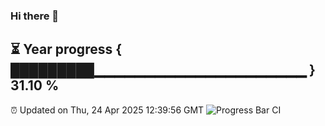 ### Hi there 👋
⏳ Year progress { █████████▁▁▁▁▁▁▁▁▁▁▁▁▁▁▁▁▁▁▁▁▁ } 31.10 %
---
⏰ Updated on Thu, 24 Apr 2025 12:39:56 GMT
![Progress Bar CI](https://github.com/liununu/liununu/workflows/Progress%20Bar%20CI/badge.svg)
